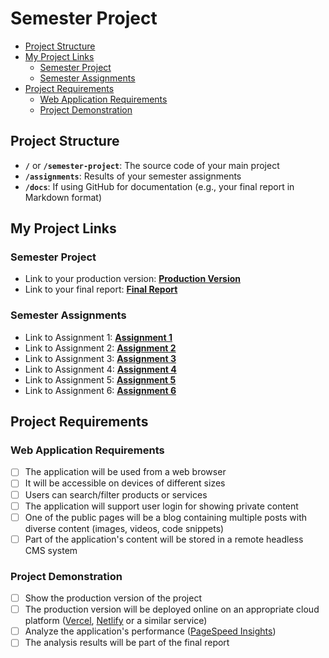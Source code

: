 # Semester Project <!-- omit in toc -->

- [Project Structure](#project-structure)
- [My Project Links](#my-project-links)
  - [Semester Project](#semester-project)
  - [Semester Assignments](#semester-assignments)
- [Project Requirements](#project-requirements)
  - [Web Application Requirements](#web-application-requirements)
  - [Project Demonstration](#project-demonstration)

## Project Structure

- **`/`** or **`/semester-project`**: The source code of your main project
- **`/assignments`**: Results of your semester assignments
- **`/docs`**: If using GitHub for documentation (e.g., your final report in Markdown format)

## My Project Links

### Semester Project

- Link to your production version: [**Production Version**](https://snowflow-one.vercel.app) <!-- Replace with actual URL -->
- Link to your final report: [**Final Report**](https://www.notion.so/SnowFlow-Final-report-25293b09250880189c94c9dece9c8bf9?source=copy_link) <!-- Replace with actual URL -->
<!-- Add more as necessary -->

### Semester Assignments

- Link to Assignment 1: [**Assignment 1**](./assignments/assignment-1/Figma-web.mkv)
- Link to Assignment 2: [**Assignment 2**](./assignments/assignment-2)
- Link to Assignment 3: [**Assignment 3**](https://snowflow-one.vercel.app)
- Link to Assignment 4: [**Assignment 4**](./assignments/assignment-4/SnowflowHome.png)
- Link to Assignment 5: [**Assignment 5**](https://snowflow-one.vercel.app)
- Link to Assignment 6: [**Assignment 6**](https://snowflow-one.vercel.app)
<!-- Add more assignments as necessary -->

## Project Requirements

### Web Application Requirements

- [ ] The application will be used from a web browser
- [ ] It will be accessible on devices of different sizes
- [ ] Users can search/filter products or services
- [ ] The application will support user login for showing private content
- [ ] One of the public pages will be a blog containing multiple posts with diverse content (images, videos, code snippets)
- [ ] Part of the application's content will be stored in a remote headless CMS system

### Project Demonstration

- [ ] Show the production version of the project
- [ ] The production version will be deployed online on an appropriate cloud platform ([Vercel](https://vercel.com), [Netlify](https://www.netlify.com/) or a similar service)
- [ ] Analyze the application's performance ([PageSpeed Insights](https://pagespeed.web.dev/))
- [ ] The analysis results will be part of the final report

